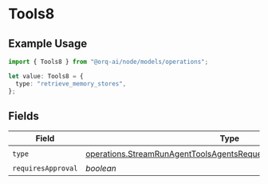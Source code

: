 # Tools8

## Example Usage

```typescript
import { Tools8 } from "@orq-ai/node/models/operations";

let value: Tools8 = {
  type: "retrieve_memory_stores",
};
```

## Fields

| Field                                                                                                                                                      | Type                                                                                                                                                       | Required                                                                                                                                                   | Description                                                                                                                                                |
| ---------------------------------------------------------------------------------------------------------------------------------------------------------- | ---------------------------------------------------------------------------------------------------------------------------------------------------------- | ---------------------------------------------------------------------------------------------------------------------------------------------------------- | ---------------------------------------------------------------------------------------------------------------------------------------------------------- |
| `type`                                                                                                                                                     | [operations.StreamRunAgentToolsAgentsRequestRequestBodySettings8Type](../../models/operations/streamrunagenttoolsagentsrequestrequestbodysettings8type.md) | :heavy_check_mark:                                                                                                                                         | N/A                                                                                                                                                        |
| `requiresApproval`                                                                                                                                         | *boolean*                                                                                                                                                  | :heavy_minus_sign:                                                                                                                                         | N/A                                                                                                                                                        |